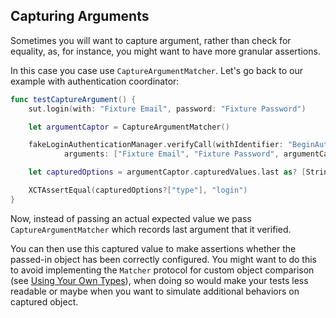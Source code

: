 ## Capturing Arguments

Sometimes you will want to capture argument, rather than check for equality,
as, for instance, you might want to have more granular assertions.

In this case you case use `CaptureArgumentMatcher`. Let's go back to our example
with authentication coordinator:

```swift
func testCaptureArgument() {
    sut.login(with: "Fixture Email", password: "Fixture Password")

    let argumentCaptor = CaptureArgumentMatcher()

    fakeLoginAuthenticationManager.verifyCall(withIdentifier: "BeginAuthentication",
            arguments: ["Fixture Email", "Fixture Password", argumentCaptor])

    let capturedOptions = argumentCaptor.capturedValues.last as? [String: String]

    XCTAssertEqual(capturedOptions?["type"], "login")
}
```

Now, instead of passing an actual expected value we pass `CaptureArgumentMatcher` which records last argument that it verified.

You can then use this captured value to make assertions whether the passed-in object has been correctly configured. You might want to do this to avoid implementing the `Matcher` protocol for custom object comparison (see [Using Your Own Types](https://github.com/AirHelp/Mimus/blob/master/Documentation/Using%20Your%20Own%20Types.md)), when doing so would make your tests less readable or maybe when you want to simulate additional behaviors on captured object.
